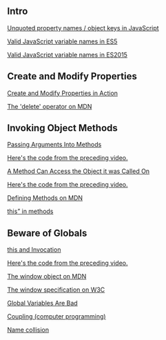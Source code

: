 ## Intro

 <a href='https://mathiasbynens.be/notes/javascript-properties' target='_blank'>Unquoted property names / object keys in JavaScript</a>


 <a href='https://mathiasbynens.be/notes/javascript-identifiers' target='_blank'>Valid JavaScript variable names in ES5</a>


 <a href='https://mathiasbynens.be/notes/javascript-identifiers-es6' target='_blank'>Valid JavaScript variable names in ES2015</a>

## Create and Modify Properties
<a href='https://youtu.be/wDxnseegDYs' target='_blank'>Create and Modify Properties in Action</a>

<a href='https://developer.mozilla.org/en-US/docs/Web/JavaScript/Reference/Operators/delete' target='_blank'>The 'delete' operator on MDN</a>

## Invoking Object Methods
<a href='https://youtu.be/MgNjr5z3MGw' target='_blank'>Passing Arguments Into Methods</a>

<a href='https://github.com/udacity/OOJS-screencasts/blob/master/L1-objects-in-depth/39-calling-methods-demo.js' target='_blank'>Here's the code from the preceding video.</a>

<a href='https://youtu.be/VOkwNvRW_s0' target='_blank'>A Method Can Access the Object it was Called On</a>

<a href='https://github.com/udacity/OOJS-screencasts/blob/master/L1-objects-in-depth/46-this-demo.js' target='_blank'>Here's the code from the preceding video.</a>

<a href='https://developer.mozilla.org/en-US/docs/Web/JavaScript/Guide/Working_with_Objects#Defining_methods' target='_blank'>Defining Methods on MDN</a>

<a href='https://javascript.info/object-methods#this-in-methods' target='_blank'>this” in methods</a>

## Beware of Globals

<a href='https://youtu.be/fTVmpcG_9ss' target='_blank'>this and Invocation</a>

<a href='https://github.com/udacity/OOJS-screencasts/blob/master/L1-objects-in-depth/57-this-without-object.js' target='_blank'>Here's the code from the preceding video.</a>

<a href='https://developer.mozilla.org/en-US/docs/Web/API/Window' target='_blank'>The window object on MDN</a>

<a href='https://html.spec.whatwg.org/multipage/window-object.html#the-window-object' target='_blank'>The window specification on W3C</a>

<a href='http://wiki.c2.com/?GlobalVariablesAreBad' target='_blank'>Global Variables Are Bad</a>

<a href='https://en.wikipedia.org/wiki/Coupling_(computer_programming)' target='_blank'>Coupling (computer programming)</a>

<a href='https://en.wikipedia.org/wiki/Name_collision' target='_blank'>Name collision</a>






























